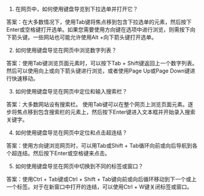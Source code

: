 

1. 在网页中，如何使用键盘导览到下拉选单并打开它？

答案：在大多数情况下，使用Tab键将焦点移到包含下拉选单的元素，然后按下Enter或空格键打开选单。如果您需要使用方向键在选项中进行浏览，则需按下向下箭头键。一些网站也可能允许使用Alt +向下箭头键打开选单。

2. 如何使用键盘导览在网页中浏览数字列表？

答案：使用Tab键浏览页面元素时，可以按下Tab + Shift键返回上一个数字列表。然后可以使用向上或向下箭头键进行浏览，或者使用Page Up或Page Down键进行快速移动。

3. 如何使用键盘导览在网页中定位和输入搜索栏？

答案：大多数网站设有搜索栏。 使用Tab键可以在整个网页上浏览页面元素。逐步将焦点移到包含搜索栏的元素上，然后按下Enter键进入文本框并开始录入搜索关键字。

4. 如何使用键盘导览在网页中定位和点击超连结？

答案：使用方向键浏览网页时，可以用Tab或Shift + Tab循环向前或向后导航到各个超连结。然后按下Enter或空格键来点击。

5. 如何使用键盘导览在网页中切换到不同的标签或窗口？

答案：使用Ctrl + Tab键或Ctrl + Shift + Tab键向前或向后循环移动到下一个或上一个标签。对于在新窗口中打开的连结，可以使用Ctrl + W键关闭标签或窗口。